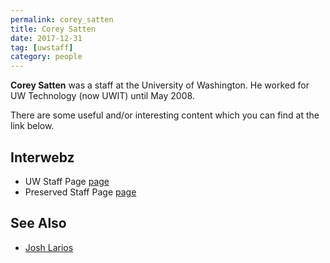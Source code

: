 ```yaml
---
permalink: corey_satten
title: Corey Satten
date: 2017-12-31
tag: [uwstaff]
category: people
---
```


**Corey Satten** was a staff at the University of Washington. He worked for UW Technology (now UWIT) until May 2008.

There are some useful and/or interesting content which you can find at the link below.

## Interwebz

* UW Staff Page [page](http://staff.washington.edu/corey/)
* Preserved Staff Page [page](http://corey.elsewhere.org/)

## See Also

* [Josh Larios](josh_larios)

